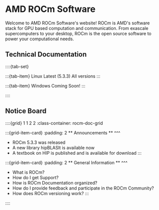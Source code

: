# AMD ROCm Software

Welcome to AMD ROCm Software's website! ROCm is AMD's software stack for GPU based computation and communication. 
From exascale supercomputers to your desktop, ROCm is the open source software to power your computational needs.


## Technical Documentation
::::{tab-set}

:::{tab-item} Linux 
Latest (5.3.3)
All versions
:::

:::{tab-item} Windows
Coming Soon!
:::

::::

## Notice Board

::::{grid} 1 1 2 2
:class-container: rocm-doc-grid

:::{grid-item-card}
:padding: 2
** Announcements **
^^^
 * ROCm 5.3.3 was released
 * A new library hipBLASlt is available now
 * A textbook on HIP is published and is available for download
:::

:::{grid-item-card}
:padding: 2
** General Information **
^^^
 * What is ROCm? 
 * How do I get Support?
 * How is ROCm Documentation organized?
 * How do I provide feedback and participate in the ROCm Community?
 * How does ROCm versioning work? 
:::

::::

   

